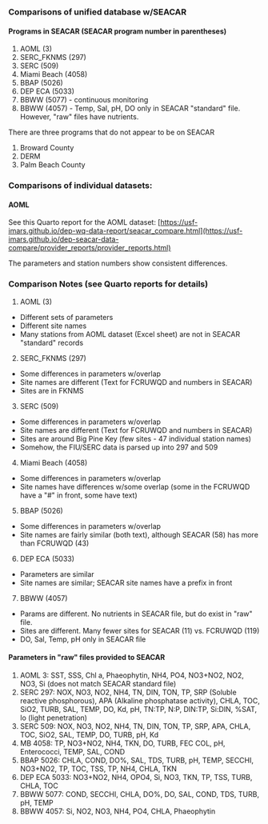 ### Comparisons of unified database w/SEACAR

#### Programs in SEACAR (SEACAR program number in parentheses)
1. AOML (3)
2. SERC_FKNMS (297)
3. SERC (509)
4. Miami Beach (4058)
5. BBAP (5026)
6. DEP ECA (5033)
7. BBWW (5077) - continuous monitoring
8. BBWW (4057) - Temp, Sal, pH, DO only in SEACAR "standard" file. However, "raw" files have nutrients.


There are three programs that do not appear to be on SEACAR
1. Broward County
2. DERM
3. Palm Beach County

### Comparisons of individual datasets:
#### AOML
See this Quarto report for the AOML dataset:
[https://usf-imars.github.io/dep-wq-data-report/seacar_compare.html](https://usf-imars.github.io/dep-seacar-data-compare/provider_reports/provider_reports.html)

The parameters and station numbers show consistent differences. 

### Comparison Notes (see Quarto reports for details)
1. AOML (3)
 - Different sets of parameters
 - Different site names
 - Many stations from AOML dataset (Excel sheet) are not in SEACAR "standard" records
2. SERC_FKNMS (297)
 - Some differences in parameters w/overlap
 - Site names are different (Text for FCRUWQD and numbers in SEACAR)
 - Sites are in FKNMS
3. SERC (509)
 - Some differences in parameters w/overlap
 - Site names are different (Text for FCRUWQD and numbers in SEACAR)
 - Sites are around Big Pine Key (few sites - 47 individual station names)
 - Somehow, the FIU/SERC data is parsed up into 297 and 509
4. Miami Beach (4058)
 - Some differences in parameters w/overlap
 - Site names have differences w/some overlap (some in the FCRUWQD have a "#" in front, some have text)
5. BBAP (5026)
 - Some differences in parameters w/overlap
 - Site names are fairly similar (both text), although SEACAR (58) has more than FCRUWQD (43)
6. DEP ECA (5033)
 - Parameters are similar
 - Site names are similar; SEACAR site names have a prefix in front
7. BBWW (4057)
 - Params are different. No nutrients in SEACAR file, but do exist in "raw" file.
 - Sites are different. Many fewer sites for SEACAR (11) vs. FCRUWQD (119)
 - DO, Sal, Temp, pH only in SEACAR file

#### Parameters in "raw" files provided to SEACAR
1. AOML 3: SST, SSS, Chl a, Phaeophytin, NH4, PO4, NO3+NO2, NO2, NO3, Si (does not match SEACAR standard file)
2. SERC 297: NOX, NO3, NO2, NH4, TN, DIN, TON, TP, SRP (Soluble reactive phosphorous), APA (Alkaline phosphatase activity), CHLA, TOC, SiO2, TURB, SAL, TEMP, DO, Kd, pH, TN:TP, N:P, DIN:TP, Si:DIN, %SAT, lo (light penetration)
3. SERC 509: NOX, NO3, NO2, NH4, TN, DIN, TON, TP, SRP, APA, CHLA, TOC, SiO2, SAL, TEMP, DO, TURB, pH, Kd
4. MB 4058: TP, NO3+NO2, NH4, TKN, DO, TURB, FEC COL, pH, Enterococci, TEMP, SAL, COND 
5. BBAP 5026: CHLA, COND, DO%, SAL, TDS, TURB, pH, TEMP, SECCHI, NO3+NO2, TP, TOC, TSS, TP, NH4, CHLA, TKN
6. DEP ECA 5033: NO3+NO2, NH4, OPO4, Si, NO3, TKN, TP, TSS, TURB, CHLA, TOC
7. BBWW 5077: COND, SECCHI, CHLA, DO%, DO, SAL, COND, TDS, TURB, pH, TEMP
8. BBWW 4057: Si, NO2, NO3, NH4, PO4, CHLA, Phaeophytin
  

